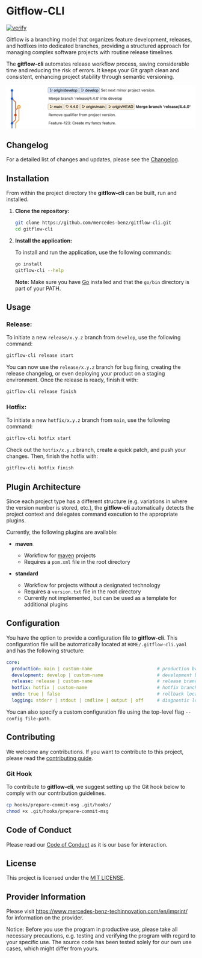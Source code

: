 # Gitflow-CLI

[![verify](https://github.com/mercedes-benz/gitflow-cli/actions/workflows/verify.yml/badge.svg)](https://github.com/mercedes-benz/gitflow-cli/actions/workflows/verify.yml)

Gitflow is a branching model that organizes feature development, releases, and hotfixes into dedicated branches, 
providing a structured approach for managing complex software projects with routine release timelines.

The **gitflow-cli** automates release workflow process, saving considerable time and reducing the risk of errors. 
It keeps your Git graph clean and consistent, enhancing project stability through semantic versioning.

<img src="assets/gitflow-cli-demo.png" alt="gitflow-cli-demo" width="700" />

## Changelog

For a detailed list of changes and updates, please see the [Changelog](CHANGELOG.md).

## Installation

From within the project directory the **gitflow-cli** can be built, run and installed.

1. **Clone the repository:**

    ```bash
    git clone https://github.com/mercedes-benz/gitflow-cli.git
    cd gitflow-cli
    ```

2. **Install the application:**

   To install and run the application, use the following commands:

   ```bash
   go install
   gitflow-cli --help
   ```

   **Note:** Make sure you have [Go](https://go.dev/doc/install) installed and that the `go/bin` directory is part of your PATH.

## Usage

### Release:

To initiate a new `release/x.y.z` branch from `develop`, use the following command:

   ```bash
   gitflow-cli release start
   ```

You can now use the `release/x.y.z` branch for bug fixing, creating the release changelog, 
or even deploying your product on a staging environment. Once the release is ready, finish it with:

   ```bash
   gitflow-cli release finish
   ```

### Hotfix:

To initiate a new `hotfix/x.y.z` branch from `main`, use the following command:

   ```bash
   gitflow-cli hotfix start
   ```

Check out the `hotfix/x.y.z` branch, create a quick patch, and push your changes. Then, finish the hotfix with:

   ```bash
   gitflow-cli hotfix finish
   ```

## Plugin Architecture

Since each project type has a different structure (e.g. variations in where the version number is stored, etc.), 
the **gitflow-cli** automatically detects the project context and delegates command execution to the appropriate plugins. 

Currently, the following plugins are available:

* **maven**
    * Workflow for [maven](https://maven.apache.org) projects
    * Requires a `pom.xml` file in the root directory

* **standard**
    * Workflow for projects without a designated technology
    * Requires a `version.txt` file in the root directory
    * Currently not implemented, but can be used as a template for additional plugins

## Configuration

   You have the option to provide a configuration file to **gitflow-cli**.
   This configuration file will be automatically located at `HOME/.gitflow-cli.yaml` and has the following structure:

   ```yaml
   core:
     production: main | custom-name                        # production branch name
     development: develop | custom-name                    # development branch name
     release: release | custom-name                        # release branch prefix
     hotfix: hotfix | custom-name                          # hotfix branch prefix
     undo: true | false                                    # rollback local changes in case of an error, default = false
     logging: stderr | stdout | cmdline | output | off     # diagnostic logging for the Gitflow workflow, default = stdout | cmdline | output
   ```

   You can also specify a custom configuration file using the top-level flag `--config file-path`.

## Contributing

We welcome any contributions.
If you want to contribute to this project, please read the [contributing guide](CONTRIBUTING.md).

### Git Hook

To contribute to **gitflow-cli**, we suggest setting up the Git hook below to comply with our contribution guidelines.

   ```bash
   cp hooks/prepare-commit-msg .git/hooks/
   chmod +x .git/hooks/prepare-commit-msg
   ```

## Code of Conduct

Please read our [Code of Conduct](CODE_OF_CONDUCT.md) as it is our base for interaction.

## License

This project is licensed under the [MIT LICENSE](LICENSE).

## Provider Information

Please visit <https://www.mercedes-benz-techinnovation.com/en/imprint/> for information on the provider.

Notice: Before you use the program in productive use, please take all necessary precautions,
e.g. testing and verifying the program with regard to your specific use.
The source code has been tested solely for our own use cases, which might differ from yours. 
